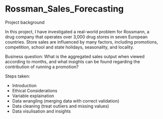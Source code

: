 # Rossman_Sales_Forecasting

Project background

In this project, I have investigated a real-world problem for Rossmann, a drug company that operates over 3,000 drug stores in seven European countries. Store sales are influenced by many factors, including promotions, competition, school and state holidays, seasonality, and locality.

Business question: What is the aggregated sales output when viewed according to months, and what insights can be found regarding the contribution of running a promotion? 

Steps taken: 
- Introduction
- Ethical Considerations
- Variable explaination
- Data wrangling (merging data with correct validation)
- Data cleaning (treat outliers and missing values)
- Data visulisation and insights

